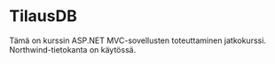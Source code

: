 # TilausDB
Tämä on kurssin ASP.NET MVC-sovellusten toteuttaminen jatkokurssi.
Northwind-tietokanta on käytössä.
